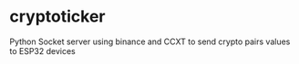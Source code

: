 # cryptoticker
Python Socket server using binance and CCXT to send crypto pairs values to ESP32 devices
